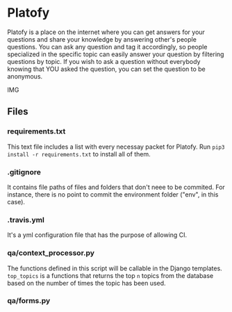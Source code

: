 # Platofy
Platofy is a place on the internet where you can get answers for your questions and share your knowledge by answering other's people questions.
You can ask any question and tag it accordingly, so people specialized in the specific topic can easily answer your question by filtering questions by topic.
If you wish to ask a question without everybody knowing that YOU asked the question, you can set the question to be anonymous.

IMG

## Files

### requirements.txt
This text file includes a list with every necessay packet for Platofy.
Run `pip3 install -r requirements.txt` to install all of them.

### .gitignore
It contains file paths of files and folders that don't neee to be commited.
For instance, there is no point to commit the environment folder ("env", in this case).

### .travis.yml
It's a yml configuration file that has the purpose of allowing CI.

### qa/context_processor.py
The functions defined in this script will be callable in the Django templates.
`top_topics` is a functions that returns the top `n` topics from the database based on the number of times the topic has been used.

### qa/forms.py
